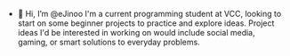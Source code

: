 - 👋 Hi, I’m @eJinoo
  I'm a current programming student at VCC, looking to start on some beginner projects to practice and explore ideas.
  Project ideas I'd be interested in working on would include social media, gaming, or smart solutions to everyday problems.

<!---
eJinoo/eJinoo is a ✨ special ✨ repository because its `README.md` (this file) appears on your GitHub profile.
You can click the Preview link to take a look at your changes.
--->
